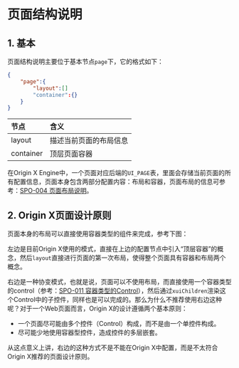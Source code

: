 # 页面结构说明

## 1. 基本

页面结构说明主要位于基本节点`page`下，它的格式如下：

```json
{
    "page":{
        "layout":[]
        "container":{}
    }
}
```

| 节点 | 含义 |
| :--- | :--- |
| layout | 描述当前页面的布局信息 |
| container | 顶层页面容器 |

在Origin X Engine中，一个页面对应后端的`UI_PAGE`表，里面会存储当前页面的所有配置信息，页面本身包含两部分配置内容：布局和容器，页面布局的信息可参考：[SPO-004 页面布局说明](/specification/3-origin-xgui-fan/spo-004-ye-mian-bu-ju-shuo-ming.md)。

## 2. Origin X页面设计原则

页面本身的布局可以直接使用容器类型的组件来完成，参考下图：

左边是目前Origin X使用的模式，直接在上边的配置节点中引入“顶层容器”的概念，然后`layout`直接进行页面的第一次布局，使得整个页面具有容器和布局两个概念。

右边是一种协变模式，也就是说，页面可以不使用布局，而直接使用一个容器类型的control（参考：[SPO-011 容器类型的Control](/specification/3-origin-xgui-fan/spo-011-rong-qi-lei-xing-de-control.md)），然后通过`xuiChildren`渲染这个Control中的子控件，同样也是可以完成的。那么为什么不推荐使用右边这种呢？对于一个Web页面而言，Origin X的设计遵循两个基本原则：

* 一个页面尽可能由多个控件（Control）构成，而不是由一个单控件构成。
* 尽可能少地使用容器型控件，造成控件的多层嵌套。

从这点意义上讲，右边的这种方式不是不能在Origin X中配置，而是不太符合Origin X推荐的页面设计原则。




